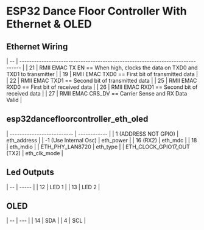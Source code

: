 # ESP32 Dance Floor Controller With Ethernet & OLED
## Ethernet Wiring
| -- | ------------------------------------------------------------------------------ |
| 21 | RMII EMAC TX EN  == When high, clocks the data on TXD0 and TXD1 to transmitter |
| 19 | RMII EMAC TXD0   == First bit of transmitted data                              |
| 22 | RMII EMAC TXD1   == Second bit of transmitted data                             |
| 25 | RMII EMAC RXD0   == First bit of received data                                 |
| 26 | RMII EMAC RXD1   == Second bit of received data                                |
| 27 | RMII EMAC CRS_DV == Carrier Sense and RX Data Valid                            |

## esp32dancefloorcontroller_eth_oled
| -------------------------- | ------------ |
| 1 (ADDRESS NOT GPIO)       | eth_address  |
| -1 (Use Internal Osc)      | eth_power    |
| 16 (RX2)                   | eth_mdc      |
| 18                         | eth_mdio     |
| ETH_PHY_LAN8720            | eth_type     |
| ETH_CLOCK_GPIO17_OUT (TX2) | eth_clk_mode |

## Led Outputs
| -- | ----- |
| 12 | LED 1 |
| 13 | LED 2 |

## OLED
| -- | --- |
| 14 | SDA |
| 4  | SCL | 